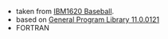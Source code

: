 * taken from [IBM1620 Baseball](https://github.com/mdoege/IBM1620-Baseball).
* based on [General Program Library 11.0.0121](https://www.bitsavers.org/pdf/ibm/1620/general_program_library/11.0.012_Tic-Tac-Toe_Demonstration.pdf)
* FORTRAN
